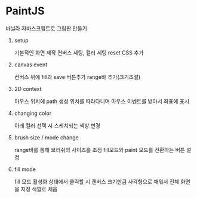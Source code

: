 # PaintJS

바닐라 자바스크립트로 그림판 만들기

1. setup

    기본적인 화면 제작
    컨버스 세팅, 컬러 세팅
    reset CSS 추가

2. canvas event

    컨버스 위에 fill과 save 버튼추가
    range바 추가(크기조절)

3. 2D context

    마우스 위치에 path 생성
    위치를 따라다니며 마우스 이벤트를 받아서 좌표에 표시

4. changing color

    아래 컬러 선택 시 스케치되는 색상 변경

5. brush size / mode change

    range바를 통해 브러쉬의 사이즈를 조정
    fill모드와 paint 모드를 전환하는 버튼 설정

6. fill mode

    fill 모드 활성화 상태에서 클릭할 시 캔버스 크기만큼
    사각형으로 채워서 전체 화면을 지정 색깔로 채움
